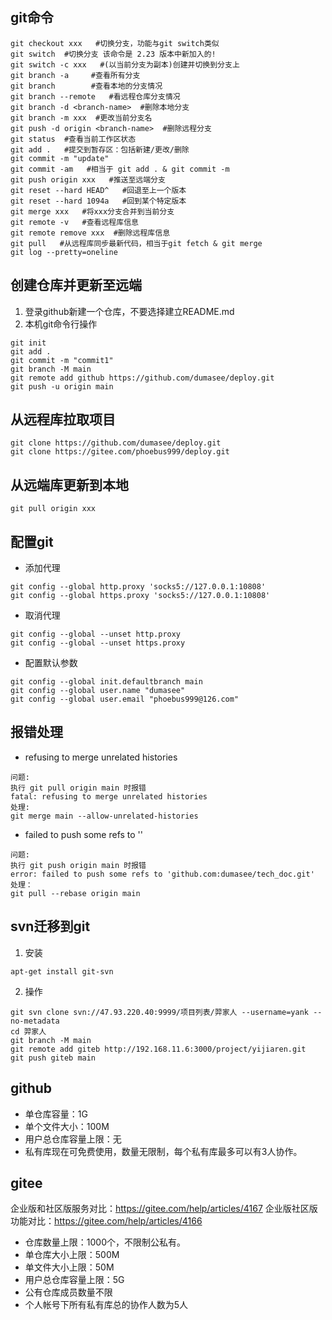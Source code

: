 <!--
2022.10.27
-->

## git命令
```
git checkout xxx   #切换分支，功能与git switch类似
git switch  #切换分支 该命令是 2.23 版本中新加入的!
git switch -c xxx   #(以当前分支为副本)创建并切换到分支上
git branch -a     #查看所有分支
git branch        #查看本地的分支情况
git branch --remote   #看远程仓库分支情况
git branch -d <branch-name>  #删除本地分支
git branch -m xxx  #更改当前分支名
git push -d origin <branch-name>  #删除远程分支
git status  #查看当前工作区状态
git add .   #提交到暂存区：包括新建/更改/删除
git commit -m "update"
git commit -am   #相当于 git add . & git commit -m
git push origin xxx   #推送至远端分支
git reset --hard HEAD^   #回退至上一个版本
git reset --hard 1094a   #回到某个特定版本
git merge xxx   #将xxx分支合并到当前分支
git remote -v   #查看远程库信息
git remote remove xxx  #删除远程库信息
git pull   #从远程库同步最新代码，相当于git fetch & git merge
git log --pretty=oneline
```

## 创建仓库并更新至远端
1. 登录github新建一个仓库，不要选择建立README.md
2. 本机git命令行操作
```
git init
git add .
git commit -m "commit1"
git branch -M main
git remote add github https://github.com/dumasee/deploy.git
git push -u origin main
```

## 从远程库拉取项目
```
git clone https://github.com/dumasee/deploy.git
git clone https://gitee.com/phoebus999/deploy.git
```

## 从远端库更新到本地
```
git pull origin xxx
```

## 配置git
- 添加代理
```
git config --global http.proxy 'socks5://127.0.0.1:10808'
git config --global https.proxy 'socks5://127.0.0.1:10808'
```

- 取消代理
```
git config --global --unset http.proxy
git config --global --unset https.proxy
```

- 配置默认参数
```
git config --global init.defaultbranch main
git config --global user.name "dumasee"
git config --global user.email "phoebus999@126.com"
```


## 报错处理
- refusing to merge unrelated histories
```
问题:
执行 git pull origin main 时报错  
fatal: refusing to merge unrelated histories
处理:
git merge main --allow-unrelated-histories
```

- failed to push some refs to ''
``` 
问题:
执行 git push origin main 时报错  
error: failed to push some refs to 'github.com:dumasee/tech_doc.git'  
处理：
git pull --rebase origin main
```



## svn迁移到git
1. 安装
```
apt-get install git-svn
```
2. 操作
```
git svn clone svn://47.93.220.40:9999/项目列表/羿家人 --username=yank --no-metadata
cd 羿家人
git branch -M main
git remote add giteb http://192.168.11.6:3000/project/yijiaren.git
git push giteb main
```

## github
- 单仓库容量：1G
- 单个文件大小：100M
- 用户总仓库容量上限：无
- 私有库现在可免费使用，数量无限制，每个私有库最多可以有3人协作。

## gitee
企业版和社区版服务对比：https://gitee.com/help/articles/4167
企业版社区版功能对比：https://gitee.com/help/articles/4166
- 仓库数量上限：1000个，不限制公私有。
- 单仓库大小上限：500M
- 单文件大小上限：50M
- 用户总仓库容量上限：5G
- 公有仓库成员数量不限
- 个人帐号下所有私有库总的协作人数为5人

